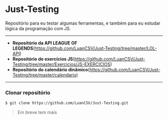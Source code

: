 # Just-Testing
Repositório para eu testar algumas ferramentas, e também para eu estudar lógica da programação com JS.

---
- __Repositório da API LEAGUE OF LEGENDS__(https://github.com/LuanCSV/Just-Testing/tree/master/LOL-API)
- __Repositório de exercícios JS__(https://github.com/LuanCSV/Just-Testing/tree/master/Exercicios/JS-EXERCICIOS)
- __Repositório do calendário dinâmico__(https://github.com/LuanCSV/Just-Testing/tree/master/calendario)
---


### Clonar repositório
``` 
$ git clone https://github.com/LuanCSV/Just-Testing.git
```

> Em breve tem mais